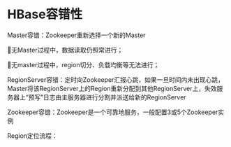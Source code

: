 # HBase容错性



Master容错：Zookeeper重新选择一个新的Master

无Master过程中，数据读取仍照常进行；

无master过程中，region切分、负载均衡等无法进行；

RegionServer容错：定时向Zookeeper汇报心跳，如果一旦时间内未出现心跳，Master将该RegionServer上的Region重新分配到其他RegionServer上，失效服务器上“预写”日志由主服务器进行分割并派送给新的RegionServer

Zookeeper容错：Zookeeper是一个可靠地服务，一般配置3或5个Zookeeper实例

Region定位流程：

